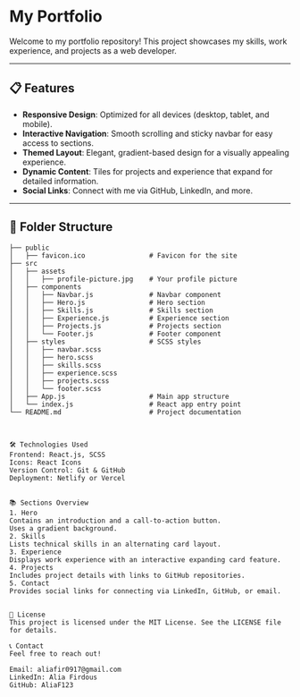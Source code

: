 # My Portfolio

Welcome to my portfolio repository! This project showcases my skills, work experience, and projects as a web developer.


<!-- ## 🌟 Live Demo
Check out the live portfolio here: [My Portfolio](https://your-live-link.com) -->

---

## 📋 Features
- **Responsive Design**: Optimized for all devices (desktop, tablet, and mobile).
- **Interactive Navigation**: Smooth scrolling and sticky navbar for easy access to sections.
- **Themed Layout**: Elegant, gradient-based design for a visually appealing experience.
- **Dynamic Content**: Tiles for projects and experience that expand for detailed information.
- **Social Links**: Connect with me via GitHub, LinkedIn, and more.

---

## 📁 Folder Structure
```plaintext
├── public
│   ├── favicon.ico                # Favicon for the site
├── src
│   ├── assets
│   │   ├── profile-picture.jpg    # Your profile picture
│   ├── components
│   │   ├── Navbar.js              # Navbar component
│   │   ├── Hero.js                # Hero section
│   │   ├── Skills.js              # Skills section
│   │   ├── Experience.js          # Experience section
│   │   ├── Projects.js            # Projects section
│   │   └── Footer.js              # Footer component
│   ├── styles                     # SCSS styles
│   │   ├── navbar.scss
│   │   ├── hero.scss
│   │   ├── skills.scss
│   │   ├── experience.scss
│   │   ├── projects.scss
│   │   └── footer.scss
│   ├── App.js                     # Main app structure
│   └── index.js                   # React app entry point
└── README.md                      # Project documentation



🛠 Technologies Used
Frontend: React.js, SCSS
Icons: React Icons
Version Control: Git & GitHub
Deployment: Netlify or Vercel


📚 Sections Overview
1. Hero
Contains an introduction and a call-to-action button.
Uses a gradient background.
2. Skills
Lists technical skills in an alternating card layout.
3. Experience
Displays work experience with an interactive expanding card feature.
4. Projects
Includes project details with links to GitHub repositories.
5. Contact
Provides social links for connecting via LinkedIn, GitHub, or email.


📜 License
This project is licensed under the MIT License. See the LICENSE file for details.

📞 Contact
Feel free to reach out!

Email: aliafir0917@gmail.com
LinkedIn: Alia Firdous
GitHub: AliaF123

